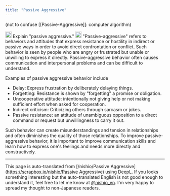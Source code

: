 ```yaml
---
title: "Passive Aggressive"
---
```


(not to confuse [[Passive-Aggressive]]: computer algorithm)

<img src='https://scrapbox.io/api/pages/nishio-en/nishio/icon' alt='nishio.icon' height="19.5"/> Explain "passive aggressive."
<img src='https://scrapbox.io/api/pages/nishio-en/gpt/icon' alt='gpt.icon' height="19.5"/> "Passive-aggressive" refers to behaviors and attitudes that express resistance or hostility in indirect or passive ways in order to avoid direct confrontation or conflict. Such behavior is seen by people who are angry or frustrated but unable or unwilling to express it directly. Passive-aggressive behavior often causes communication and interpersonal problems and can be difficult to understand.

Examples of passive aggressive behavior include

- Delay: Express frustration by deliberately delaying things.
- Forgetting: Resistance is shown by "forgetting" a promise or obligation.
- Uncooperative attitude: intentionally not giving help or not making sufficient effort when asked for cooperation.
- Indirect criticism: Criticizing others through sarcasm or jokes.
- Passive resistance: an attitude of unambiguous opposition to a direct command or request but unwillingness to carry it out.

Such behavior can create misunderstandings and tension in relationships and often diminishes the quality of those relationships. To improve passive-aggressive behavior, it is important to improve communication skills and learn how to express one's feelings and needs more directly and constructively.

---
This page is auto-translated from [/nishio/Passive Aggressive](https://scrapbox.io/nishio/Passive Aggressive) using DeepL. If you looks something interesting but the auto-translated English is not good enough to understand it, feel free to let me know at [@nishio_en](https://twitter.com/nishio_en). I'm very happy to spread my thought to non-Japanese readers.